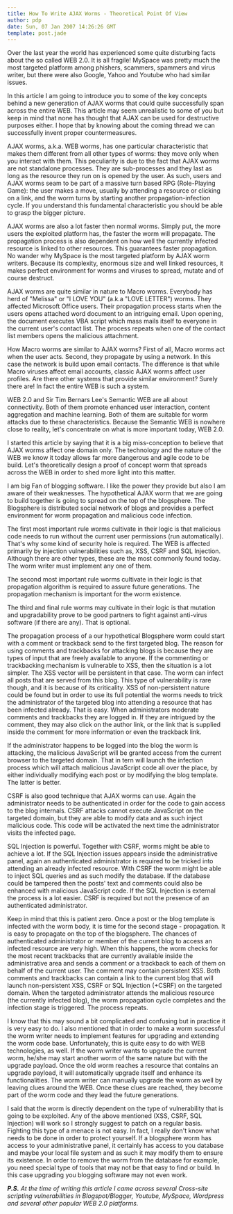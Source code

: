 ```yaml
---
title: How To Write AJAX Worms - Theoretical Point Of View
author: pdp
date: Sun, 07 Jan 2007 14:26:26 GMT
template: post.jade
---
```


Over the last year the world has experienced some quite disturbing facts about the so called WEB 2.0.  It is all fragile! MySpace was pretty much the most targeted platform among phishers, scammers, spammers and virus writer, but there were also Google, Yahoo and Youtube who had similar issues.

In this article I am going to introduce you to some of the key concepts behind a new generation of AJAX worms that could quite successfully span across the entire WEB. This article may seem unrealistic to some of you but keep in mind that none has thought that AJAX can be used for destructive purposes either. I hope that by knowing about the coming thread we can successfully invent proper countermeasures.

AJAX worms, a.k.a. WEB worms, has one particular characteristic that makes them different from all other types of worms: they move only when you interact with them. This peculiarity is due to the fact that AJAX worms are not standalone processes. They are sub-processes and they last as long as the resource they run on is opened by the user. As such, users and AJAX worms seam to be part of a massive turn based RPG (Role-Playing Game): the user makes a move, usually by attending a resource or clicking on a link, and the worm turns by starting another propagation-infection cycle. If you understand this fundamental characteristic you should be able to grasp the bigger picture.

AJAX worms are also a lot faster then normal worms. Simply put, the more users the exploited platform has, the faster the worm will propagate. The propagation process is also dependent on how well the currently infected resource is linked to other resources. This guarantees faster propagation. No wander why MySpace is the most targeted platform by AJAX worm writers. Because its complexity, enormous size and well linked resources, it makes perfect environment for worms and viruses to spread, mutate and of course destruct.

AJAX worms are quite similar in nature to Macro worms. Everybody has herd of "Melissa" or "I LOVE YOU" (a.k.a "LOVE LETTER") worms. They affected Microsoft Office users. Their propagation process starts when the users opens attached word document to an intriguing email. Upon opening, the document executes VBA script which mass mails itself to everyone  in the current user's contact list. The process repeats when one of the contact list members opens the malicious attachment.

How Macro worms are similar to AJAX worms? First of all, Macro worms act when the user acts. Second, they propagate by using a network. In this case the network is build upon email contacts. The difference is that while Macro viruses affect email accounts, classic AJAX worms affect user profiles. Are there other systems that provide similar environment? Surely there are! In fact the entire WEB is such a system.

WEB 2.0 and Sir Tim Bernars Lee's Semantic WEB are all about connectivity. Both of them promote enhanced user interaction, content aggregation and machine learning. Both of them are suitable for worm attacks due to these characteristics. Because the Semantic WEB is nowhere close to reality, let's concentrate on what is more important today, WEB 2.0.

I started this article by saying that it is a big miss-conception to believe that AJAX worms affect one domain only. The technology and the nature of the WEB we know it today allows far more dangerous and agile code to be build. Let's theoretically design a proof of concept worm that spreads across the WEB in order to shed more light into this matter.

I am big Fan of blogging software. I like the power they provide but also I am aware of their weaknesses. The hypothetical AJAX worm that we are going to build together is going to spread on the top of the blogsphere. The Blogsphere is distributed social network of blogs and provides a perfect environment for worm propagation and malicious code infection.

The first most important rule worms cultivate in their logic is that malicious code needs to run without the current user permissions (run automatically). That's why some kind of security hole is required. The WEB is affected primarily by injection vulnerabilities such as, XSS, CSRF and SQL Injection. Although there are other types, these are the most commonly found today. The worm writer must implement any one of them.

The second most important rule worms cultivate in their logic is that propagation algorithm is required to assure future generations. The propagation mechanism is important for the worm existence.

The third and final rule worms may cultivate in their logic is that mutation and upgradability prove to be good partners to fight against anti-virus software (if there are any). That is optional.

The propagation process of a our hypothetical Blogsphere worm could start with a comment or trackback send to the first targeted blog. The reason for using comments and trackbacks for attacking blogs is because they are types of input that are freely available to anyone. If the commenting or trackbacking mechanism is vulnerable to XSS, then the situation is a lot simpler. The XSS vector will be persistent in that case. The worm can infect all posts that are served from this blog. This type of vulnerability is rare though, and it is because of its criticality. XSS of non-persistent nature could be found but in order to use its full potential the worms needs to trick the administrator of the targeted blog into attending a resource that has been infected already. That is easy. When administrators moderate comments and trackbacks they are logged in. If they are intrigued by the comment, they may also click on the author link, or the link that is supplied inside the comment for more information or even the trackback link.

If the administrator happens to be logged into the blog the worm is attacking, the malicious JavaScript will be granted access from the current browser to the targeted domain. That in tern will launch the infection process which will attach malicious JavaScript code all over the place, by either individually modifying each post or by modifying the blog template. The latter is better.

CSRF is also good technique that AJAX worms can use. Again the administrator needs to be authenticated in order for the code to gain access to the blog internals. CSRF attacks cannot execute JavaScript on the targeted domain, but they are able to modify data and as such inject malicious code. This code will be activated the next time the administrator visits the infected page.

SQL Injection is powerful. Together with CSRF, worms might be able to achieve a lot. If the SQL Injection issues appears inside the administrative panel, again an authenticated administrator is required to be tricked into attending an already infected resource. With CSRF the worm might be able to inject SQL queries and as such modify the database. If the database could be tampered then the posts' text and comments could also be enhanced with malicious JavaScript code. If the SQL Injection is external the process is a lot easier. CSRF is required but not the presence of an authenticated administrator.

Keep in mind that this is patient zero. Once a post or the blog template is infected with the worm body, it is time for the second stage - propagation. It is easy to propagate on the top of the blogsphere. The chances of authenticated administrator or member of the current blog to access an infected resource are very high. When this happens, the worm checks for the most recent trackbacks that are currently available inside the administrative area and sends a comment or a trackback to each of them on behalf of the current user. The comment may contain persistent XSS. Both comments and trackbacks can contain a link to the current blog that will launch non-persistent XSS, CSRF or SQL Injection (+CSRF) on the targeted domain. When the targeted administrator attends the malicious resource (the currently infected blog), the worm propagation cycle completes and the infection stage is triggered. The process repeats.

I know that this may sound a bit complicated and confusing but in practice it is very easy to do. I also mentioned that in order to make a worm successful the worm writer needs to implement features for upgrading and extending the worm code base. Unfortunately, this is quite easy to do with WEB technologies, as well. If the worm writer wants to upgrade the current worm, he/she may start another worm of the same nature but with the upgrade payload. Once the old worm reaches a resource that contains an upgrade payload, it will automatically upgrade itself and enhance its functionalities. The worm writer can manually upgrade the worm as well by leaving clues around the WEB. Once these clues are reached, they become part of the worm code and they lead the future generations.

I said that the worm is directly dependent on the type of vulnerability that is going to be exploited. Any of the above mentioned (XSS, CSRF, SQL Injection) will work so I strongly suggest to patch on a regular basis. Fighting this type of a menace is not easy. In fact, I really don't know what needs to be done in order to protect yourself. If a blogsphere worm has access to your administrative panel, it certainly has access to you database and maybe your local file system and as such it may modify them to ensure its existence. In order to remove the worm from the database for example, you need special type of tools that may not be that easy to find or build. In this case upgrading you blogging software may not even work.

_**P.S.** At the time of writing this article I came across several Cross-site scripting vulnerabilities in Blogspot/Blogger, Youtube, MySpace, Wordpress and several other popular WEB 2.0 platforms._
